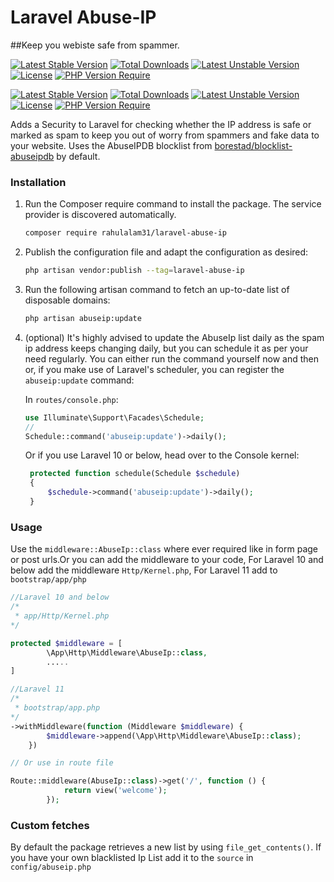 # Laravel Abuse-IP
##Keep you webiste safe from spammer.

[![Latest Stable Version](http://poser.pugx.org/rahulalam31/laravel-abuse-ip/v)](https://packagist.org/packages/rahulalam31/laravel-abuse-ip) [![Total Downloads](http://poser.pugx.org/rahulalam31/laravel-abuse-ip/downloads)](https://packagist.org/packages/rahulalam31/laravel-abuse-ip) [![Latest Unstable Version](http://poser.pugx.org/rahulalam31/laravel-abuse-ip/v/unstable)](https://packagist.org/packages/rahulalam31/laravel-abuse-ip) [![License](http://poser.pugx.org/rahulalam31/laravel-abuse-ip/license)](https://packagist.org/packages/rahulalam31/laravel-abuse-ip) [![PHP Version Require](http://poser.pugx.org/rahulalam31/laravel-abuse-ip/require/php)](https://packagist.org/packages/rahulalam31/laravel-abuse-ip)

[![Latest Stable Version](http://poser.pugx.org/rahulalam31/laravel-abuse-ip/v)](https://packagist.org/packages/rahulalam31/laravel-abuse-ip) [![Total Downloads](http://poser.pugx.org/rahulalam31/laravel-abuse-ip/downloads)](https://packagist.org/packages/rahulalam31/laravel-abuse-ip) [![Latest Unstable Version](http://poser.pugx.org/rahulalam31/laravel-abuse-ip/v/unstable)](https://packagist.org/packages/rahulalam31/laravel-abuse-ip) [![License](http://poser.pugx.org/rahulalam31/laravel-abuse-ip/license)](https://packagist.org/packages/rahulalam31/laravel-abuse-ip) [![PHP Version Require](http://poser.pugx.org/rahulalam31/laravel-abuse-ip/require/php)](https://packagist.org/packages/rahulalam31/laravel-abuse-ip)

Adds a Security to Laravel for checking whether the IP address is safe or marked as spam to keep you out of worry from spammers and fake data to your website. 
Uses the AbuseIPDB blocklist from [borestad/blocklist-abuseipdb](https://github.com/borestad/blocklist-abuseipdb) by default.

### Installation

1. Run the Composer require command to install the package. The service provider is discovered automatically.

    ```bash
    composer require rahulalam31/laravel-abuse-ip 
    ```

2. Publish the configuration file and adapt the configuration as desired:

    ```bash
    php artisan vendor:publish --tag=laravel-abuse-ip
    ```

3. Run the following artisan command to fetch an up-to-date list of disposable domains:
    
    ```bash
    php artisan abuseip:update
    ```


4. (optional) It's highly advised to update the AbuseIp list daily as the spam ip address keeps changing daily, but you can schedule it as per your need regularly. You can either run the command yourself now and then or, if you make use of Laravel's scheduler, you can register the `abuseip:update` command: 

   In `routes/console.php`:
    ```php
    use Illuminate\Support\Facades\Schedule;
    // 
    Schedule::command('abuseip:update')->daily();
    ```

    Or if you use Laravel 10 or below, head over to the Console kernel:
   ```php
    protected function schedule(Schedule $schedule)
    {
        $schedule->command('abuseip:update')->daily();
    }
    ```
### Usage

Use the `middleware::AbuseIp::class` where ever required like in form page or post urls.Or you  can add the middleware to your code, For Laravel 10 and below add the middleware `Http/Kernel.php`, For Laravel 11 add to `bootstrap/app/php`

```php
//Laravel 10 and below
/*
 * app/Http/Kernel.php
*/

protected $middleware = [
        \App\Http\Middleware\AbuseIp::class,
        .....
]


```


```php
//Laravel 11
/*
 * bootstrap/app.php
*/
->withMiddleware(function (Middleware $middleware) {
        $middleware->append(\App\Http\Middleware\AbuseIp::class);
    })

```


```php
// Or use in route file

Route::middleware(AbuseIp::class)->get('/', function () {
            return view('welcome');
        });

```

### Custom fetches

By default the package retrieves a new list by using `file_get_contents()`.
If you have your own blacklisted Ip List add it to the `source` in `config/abuseip.php`